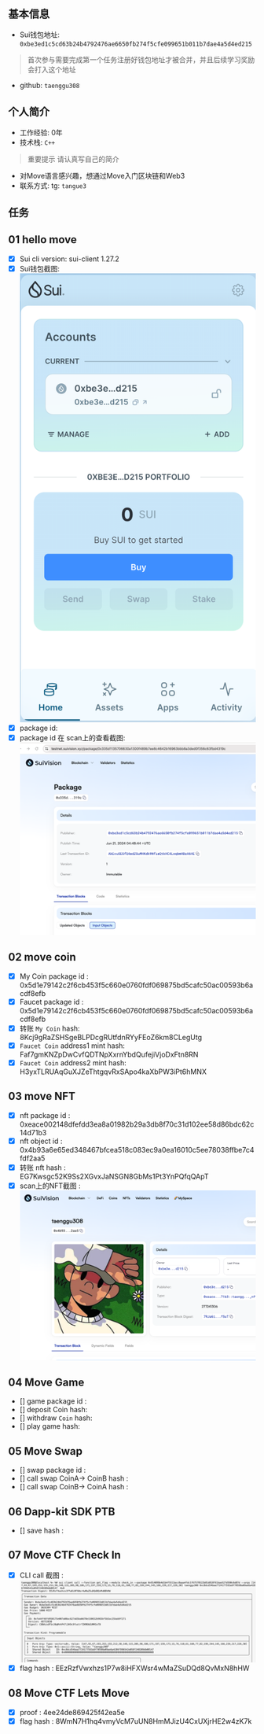 ## 基本信息
- Sui钱包地址: `0xbe3ed1c5cd63b24b4792476ae6650fb274f5cfe099651b011b7dae4a5d4ed215`
> 首次参与需要完成第一个任务注册好钱包地址才被合并，并且后续学习奖励会打入这个地址
- github: `taenggu308`

## 个人简介
- 工作经验: 0年
- 技术栈: `C++`
> 重要提示 请认真写自己的简介
- 对Move语言感兴趣，想通过Move入门区块链和Web3
- 联系方式: tg: `tangue3` 

## 任务

##   01 hello move  
- [x] Sui cli version: sui-client 1.27.2
- [x] Sui钱包截图: ![Sui钱包截图](./notes/wallet.png)
- [x] package id: 
- [x] package id 在 scan上的查看截图:![Scan截图](./notes/hello.png)

##   02 move coin
- [x] My Coin package id : 0x5d1e79142c2f6cb453f5c660e0760fdf069875bd5cafc50ac00593b6acdf8efb
- [x] Faucet package id : 0x5d1e79142c2f6cb453f5c660e0760fdf069875bd5cafc50ac00593b6acdf8efb
- [x] 转账 `My Coin` hash: 8Kcj9gRaZSHSgeBLPDcgRUtfdnRYyFEoZ6km8CLegUtg
- [x] `Faucet Coin` address1 mint hash: Faf7gmKNZpDwCvfQDTNpXxrnYbdQufejiVjoDxFtn8RN
- [x] `Faucet Coin` address2 mint hash: H3yxTLRUAqGuXJZeThtgqvRxSApo4kaXbPW3iPt6hMNX

##   03 move NFT
- [x] nft package id : 0xeace002148dfefdd3ea8a01982b29a3db8f70c31d102ee58d86bdc62c14d71b3        
- [x] nft object id :  0x4b93a6e65ed348467bfcea518c083ec9a0ea16010c5ee78038ffbe7c4fdf2aa5      
- [x] 转账 nft  hash : EG7Kwsgc52K9Ss2XGvxJaNSGN8GbMs1Pt3YnPQfqQApT
- [x] scan上的NFT截图 :![Scan截图](./notes/nft.png)

##   04 Move Game
- [] game package id :
- [] deposit Coin hash:
- [] withdraw `Coin` hash:
- [] play game hash:

##   05 Move Swap
- [] swap package id :
- [] call swap CoinA-> CoinB  hash :
- [] call swap CoinB-> CoinA  hash :

##   06 Dapp-kit SDK PTB
- [] save hash :

##   07 Move CTF Check In
- [x] CLI call 截图 : ![截图](./notes/task7.png)
- [x] flag hash : EEzRzfVwxhzs1P7w8iHFXWsr4wMaZSuDQd8QvMxN8hHW

##   08 Move CTF Lets Move
- [x] proof : 4ee24de869425f42ea5e
- [x] flag hash : 8WmN7H1hq4vmyVcM7uUN8HmMJizU4CxUXjrHE2w4zK7k
